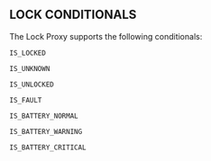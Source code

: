 ## LOCK CONDITIONALS


The Lock Proxy supports the following conditionals:

`IS_LOCKED`

`IS_UNKNOWN`

`IS_UNLOCKED`

`IS_FAULT`

`IS_BATTERY_NORMAL`

`IS_BATTERY_WARNING`

`IS_BATTERY_CRITICAL`